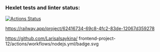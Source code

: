 ### Hexlet tests and linter status:
[![Actions Status](https://github.com/LarisaIsaykina/frontend-project-12/workflows/hexlet-check/badge.svg)](https://github.com/LarisaIsaykina/frontend-project-12/actions)

https://railway.app/project/62416734-69c8-4fc2-83de-12067d359278

https://github.com/LarisaIsaykina/
frontend-project-12/actions/workflows/nodejs.yml/badge.svg

